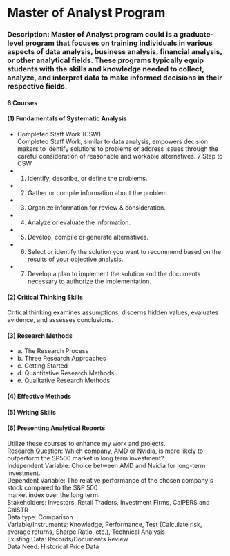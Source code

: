 # Master of Analyst Program

### Description: Master of Analyst program could is a graduate-level program that focuses on training individuals in various aspects of data analysis, business analysis, financial analysis, or other analytical fields. These programs typically equip students with the skills and knowledge needed to collect, analyze, and interpret data to make informed decisions in their respective fields.   

#### 6	Courses  
#### (1)	Fundamentals of Systematic Analysis  
-	Completed Staff Work (CSW)  
 Completed Staff Work, similar to data analysis, empowers decision makers to identify solutions to problems or address issues through the careful consideration of reasonable and workable alternatives.
7 Step to CSW  
-	1. Identify, describe, or define the problems.  
-	2. Gather or compile information about the problem.  
-	3. Organize information for review & consideration.  
-	4. Analyze or evaluate the information.  
-	5. Develop, compile or generate alternatives.  
-	6. Select or identify the solution you want to recommend based on the results of your objective analysis.  
-	7. Develop a plan to implement the solution and the documents necessary to authorize the implementation.  

#### (2)	Critical Thinking Skills  
Critical thinking examines assumptions, discerns hidden values, evaluates evidence, and assesses conclusions.  

#### (3)	Research Methods  
-	a. The Research Process   
-	b. Three Research Approaches   
-	c. Getting Started  
-	d. Quantitative Research Methods   
-	e. Qualitative Research Methods
  
#### (4)	Effective Methods 

#### (5)	Writing Skills  

#### (6)	Presenting Analytical Reports  

Utilize these courses to enhance my work and projects.   
Research Question: Which company, AMD or Nvidia, is more likely to outperform the SP500 market in
long term investment?  
Independent Variable: Choice between AMD and Nvidia for long-term investment.  
Dependent Variable: The relative performance of the chosen company's stock compared to the S&P 500   
market index over the long term.  
Stakeholders: Investors, Retail Traders, Investment Firms, CalPERS and CalSTR  
Data type: Comparison  
Variable/Instruments: Knowledge, Performance, Test (Calculate risk, average returns, Sharpe Ratio, etc.), Technical Analysis     
Existing Data: Records/Documents Review  
Data Need: Historical Price Data  

